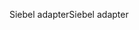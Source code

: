 <span data-ttu-id="b1d85-101">Siebel adapter</span><span class="sxs-lookup"><span data-stu-id="b1d85-101">Siebel adapter</span></span>